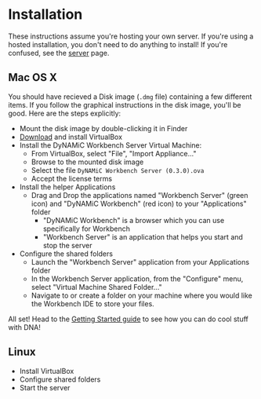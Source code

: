 Installation
============

These instructions assume you're hosting your own server. If you're using a hosted installation, you don't need to do anything to install! If you're confused, see the [server](server) page.

Mac OS X
--------
You should have recieved a Disk image (`.dmg` file) containing a few different items. If you follow the graphical instructions in the disk image, you'll be good. Here are the steps explicitly:

*	Mount the disk image by double-clicking it in Finder
*	[Download](http://www.virtualbox.org/wiki/Downloads) and install VirtualBox
*	Install the DyNAMiC Workbench Server Virtual Machine:
	*	From VirtualBox, select "File", "Import Appliance..."
	*	Browse to the mounted disk image
	*	Select the file `DyNAMiC Workbench Server (0.3.0).ova`
	*	Accept the license terms
*	Install the helper Applications
	*	Drag and Drop the applications named "Workbench Server" (green icon) and "DyNAMiC Workbench" (red icon) to your "Applications" folder
		*	"DyNAMiC Workbench" is a browser which you can use specifically for Workbench
		*	"Workbench Server" is an application that helps you start and stop the server
*	Configure the shared folders
	*	Launch the "Workbench Server" application from your Applications folder
	*	In the Workbench Server application, from the "Configure" menu, select "Virtual Machine Shared Folder..."
	*	Navigate to or create a folder on your machine where you would like the Workbench IDE to store your files. 

All set! Head to the [Getting Started guide](quickstart) to see how you can do cool stuff with DNA!

Linux
-----

-	Install VirtualBox
-	Configure shared folders
-	Start the server

